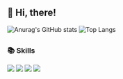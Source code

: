 <div align=left><h2> 👋 Hi, there! </h2></div>

<div align=left>

![Anurag's GitHub stats](https://github-readme-stats.vercel.app/api?username=kevinntech&show_icons=true&theme=radical)
![Top Langs](https://github-readme-stats.vercel.app/api/top-langs/?username=kevinntech&layout=compact&theme=radical)

</div>

<div align=left><h2></h2></div>

<div align=left><h3>📚 Skills </h3></div>

<div align=left> 
  <img src="https://img.shields.io/badge/JAVA-007396?style=for-the-badge&logo=java&logoColor=white">
  <img src="https://img.shields.io/badge/Spring-6DB33F?style=for-the-badge&logo=Spring&logoColor=white">
  <img src="https://img.shields.io/badge/Spring Boot-6DB33F?style=for-the-badge&logo=Spring Boot&logoColor=white">
  <img src="https://img.shields.io/badge/SQL Server-CC2927?style=for-the-badge&logo=MicrosoftSQLServer&logoColor=white">
  <br>
  
</div>
